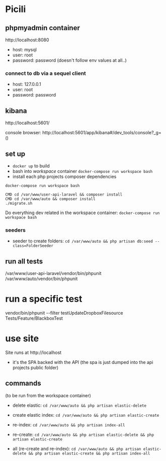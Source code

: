 # Picili

## phpmyadmin container

http://localhost:8080
- host: mysql
- user: root
- password: password
(doesn't follow env values at all..)

### connect to db via a sequel client
- host: 127.0.0.1
- user: root
- password: password

## kibana

http://localhost:5601/

console browser: http://localhost:5601/app/kibana#/dev_tools/console?_g=()


## set up

- `docker up` to build
- bash into *workspace* container `docker-compose run workspace bash`
- install each php projects composer dependencies

```
docker-compose run workspace bash

CMD cd /var/www/user-api-laravel && composer install
CMD cd /var/www/auto && composer install
./migrate.sh
```

Do everything dev related in the workspace container:
`docker-compose run workspace bash`



### seeders

- seeder to create folders: `cd /var/www/auto && php artisan db:seed --class=FolderSeeder`

## run all tests

/var/www/user-api-laravel/vendor/bin/phpunit
/var/www/auto/vendor/bin/phpunit

# run a specific test

vendor/bin/phpunit --filter testUpdateDropboxFilesource Tests/Feature/BlackboxTest

# use site

Site runs at http://localhost
- it's the SPA backed with the API (the spa is just dumped into the api projects public folder)

## commands

(to be run from the workspace container)

- delete elastic: `cd /var/www/auto && php artisan elastic-delete`
- create elastic index: `cd /var/www/auto && php artisan elastic-create`
- re-index: `cd /var/www/auto && php artisan index-all`

- re-create: `cd /var/www/auto && php artisan elastic-delete && php artisan elastic-create`
- all (re-create and re-index): `cd /var/www/auto && php artisan elastic-delete && php artisan elastic-create && php artisan index-all`